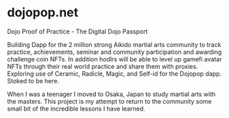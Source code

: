 # dojopop.net
Dojo Proof of Practice - The Digital Dojo Passport

Building Dapp for the 2 million strong Aikido martial arts community to track practice, achievements, seminar and community participation and awarding challenge coin NFTs. In addition hodlrs will be able to level up gamefi avatar NFTs through their real world practice and share them with proxies. Exploring use of Ceramic, Radicle, Magic, and Self-id for the Dojopop dapp. Stoked to be here.

When I was a teenager I moved to Osaka, Japan to study martial arts with the masters. This project is my attempt to return to the community some small bit of the incredible lessons I have learned. 
